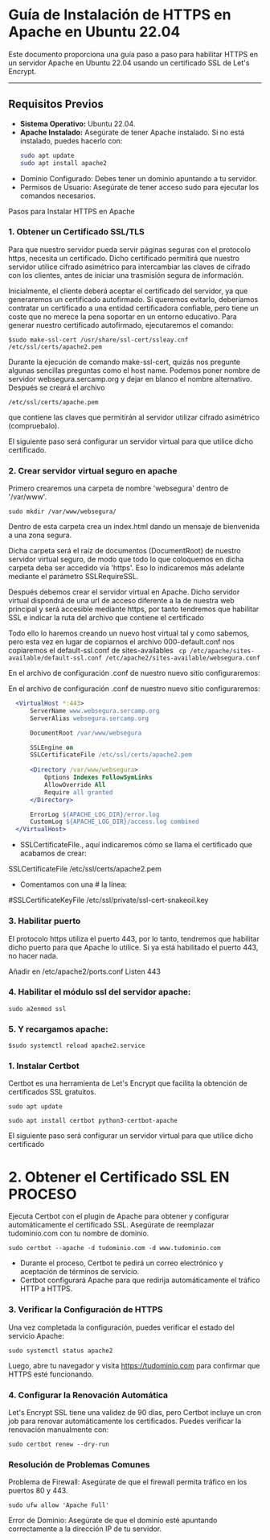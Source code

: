 # Guía de Instalación de HTTPS en Apache en Ubuntu 22.04

Este documento proporciona una guía paso a paso para habilitar HTTPS en un servidor Apache en Ubuntu 22.04 usando un certificado SSL de Let's Encrypt.

---

## Requisitos Previos

- **Sistema Operativo:** Ubuntu 22.04.
- **Apache Instalado:** Asegúrate de tener Apache instalado. Si no está instalado, puedes hacerlo con:
  ```bash
  sudo apt update
  sudo apt install apache2

- Dominio Configurado: Debes tener un dominio apuntando a tu servidor.
- Permisos de Usuario: Asegúrate de tener acceso sudo para ejecutar los comandos necesarios.

Pasos para Instalar HTTPS en Apache
### 1. Obtener un Certificado SSL/TLS
Para que nuestro servidor pueda servir páginas seguras con el protocolo https, necesita un certificado. Dicho certificado permitirá que nuestro servidor utilice cifrado asimétrico para intercambiar las claves de cifrado con los clientes, antes de iniciar una trasmisión segura de información.

Inicialmente, el cliente deberá aceptar el certificado del servidor, ya que generaremos un certificado autofirmado. Si queremos evitarlo, deberíamos contratar un certificado a una entidad certificadora confiable, pero tiene un coste que no merece la pena soportar en un entorno educativo. Para generar nuestro certificado autofirmado, ejecutaremos el comando:

```$sudo make-ssl-cert /usr/share/ssl-cert/ssleay.cnf /etc/ssl/certs/apache2.pem```

Durante la ejecución de comando make-ssl-cert, quizás nos pregunte algunas sencillas preguntas como el host name. Podemos poner nombre de servidor websegura.sercamp.org y dejar en blanco el nombre alternativo. Después se creará el archivo

`/etc/ssl/certs/apache.pem`

que contiene las claves que permitirán al servidor utilizar cifrado asimétrico (compruebalo).

El siguiente paso será configurar un servidor virtual para que utilice dicho certificado.

### 2. Crear servidor virtual seguro en apache
Primero crearemos una carpeta de nombre 'websegura' dentro de '/var/www'.

```sudo mkdir /var/www/websegura/```

Dentro de esta carpeta crea un index.html dando un mensaje de bienvenida a una zona segura.

Dicha carpeta será el raíz de documentos (DocumentRoot) de nuestro servidor virtual seguro, de modo que todo lo que coloquemos en dicha carpeta deba ser accedido vía
'https'. Eso lo indicaremos más adelante mediante el parámetro SSLRequireSSL.

Después debemos crear el servidor virtual en Apache. Dicho servidor virtual dispondrá de una url de acceso diferente a la de nuestra web principal y será accesible mediante
https, por tanto tendremos que habilitar SSL e indicar la ruta del archivo que contiene el certificado

Todo ello lo haremos creando un nuevo host virtual tal y como sabemos, pero esta vez en lugar de copiarnos el archivo 000-default.conf nos copiaremos el default-ssl.conf de
sites-availables
``` cp /etc/apache/sites-available/default-ssl.conf /etc/apache2/sites-available/websegura.conf```

En el archivo de configuración .conf de nuestro nuevo sitio configuraremos:

En el archivo de configuración .conf de nuestro nuevo sitio configuraremos:

 ```apache
   <VirtualHost *:443>
       ServerName www.websegura.sercamp.org
       ServerAlias websegura.sercamp.org

       DocumentRoot /var/www/websegura

       SSLEngine on
       SSLCertificateFile /etc/ssl/certs/apache2.pem
       
       <Directory /var/www/websegura>
           Options Indexes FollowSymLinks
           AllowOverride All
           Require all granted
       </Directory>

       ErrorLog ${APACHE_LOG_DIR}/error.log
       CustomLog ${APACHE_LOG_DIR}/access.log combined
   </VirtualHost>
   ```

- SSLCertificateFile., aquí indicaremos cómo se llama el certificado que acabamos de crear:

SSLCertificateFile /etc/ssl/certs/apache2.pem

- Comentamos con una # la línea:

#SSLCertificateKeyFile /etc/ssl/private/ssl-cert-snakeoil.key


### 3. Habilitar puerto
El protocolo https utiliza el puerto 443, por lo tanto, tendremos que habilitar dicho puerto para que Apache lo utilice. Si ya está habilitado el puerto 443, no hacer nada.

Añadir en /etc/apache2/ports.conf
Listen 443

### 4. Habilitar el módulo ssl del servidor apache:
```sudo a2enmod ssl```

### 5. Y recargamos apache:
```$sudo systemctl reload apache2.service```

### 1. Instalar Certbot

Certbot es una herramienta de Let's Encrypt que facilita la obtención de certificados SSL gratuitos.

```sudo apt update```

```sudo apt install certbot python3-certbot-apache```

El siguiente paso será configurar un servidor virtual para que utilice dicho certificado


# 2. Obtener el Certificado SSL EN PROCESO

Ejecuta Certbot con el plugin de Apache para obtener y configurar automáticamente el certificado SSL. Asegúrate de reemplazar tudominio.com con tu nombre de dominio.

```sudo certbot --apache -d tudominio.com -d www.tudominio.com```

- Durante el proceso, Certbot te pedirá un correo electrónico y aceptación de términos de servicio.
- Certbot configurará Apache para que redirija automáticamente el tráfico HTTP a HTTPS.

### 3. Verificar la Configuración de HTTPS

Una vez completada la configuración, puedes verificar el estado del servicio Apache:

```sudo systemctl status apache2```

Luego, abre tu navegador y visita https://tudominio.com para confirmar que HTTPS esté funcionando.

### 4. Configurar la Renovación Automática

Let's Encrypt SSL tiene una validez de 90 días, pero Certbot incluye un cron job para renovar automáticamente los certificados. Puedes verificar la renovación manualmente con:

```sudo certbot renew --dry-run```

### Resolución de Problemas Comunes

Problema de Firewall: Asegúrate de que el firewall permita tráfico en los puertos 80 y 443.

```sudo ufw allow 'Apache Full'```

Error de Dominio: Asegúrate de que el dominio esté apuntando correctamente a la dirección IP de tu servidor.


